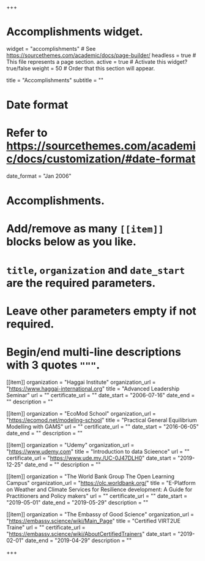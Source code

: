 +++
# Accomplishments widget.
widget = "accomplishments"  # See https://sourcethemes.com/academic/docs/page-builder/
headless = true  # This file represents a page section.
active = true  # Activate this widget? true/false
weight = 50  # Order that this section will appear.

title = "Accomplish&shy;ments"
subtitle = ""

# Date format
#   Refer to https://sourcethemes.com/academic/docs/customization/#date-format
date_format = "Jan 2006"

# Accomplishments.
#   Add/remove as many `[[item]]` blocks below as you like.
#   `title`, `organization` and `date_start` are the required parameters.
#   Leave other parameters empty if not required.
#   Begin/end multi-line descriptions with 3 quotes `"""`.

[[item]]
  organization = "Haggai Institute"
  organization_url = "https://www.haggai-international.org"
  title = "Advanced Leadership Seminar"
  url = ""
  certificate_url = ""
  date_start = "2006-07-16"
  date_end = ""
  description = ""

[[item]]
  organization = "EcoMod School"
  organization_url = "https://ecomod.net/modeling-school"
  title = "Practical General Equilibrium Modelling with GAMS"
  url = ""
  certificate_url = ""
  date_start = "2016-06-05"
  date_end = ""
  description = ""
  
[[item]]
  organization = "Udemy"
  organization_url = "https://www.udemy.com"
  title = "Introduction to data Scieence"
  url = ""
  certificate_url = "https://www.ude.my./UC-0J47DLH0"
  date_start = "2019-12-25"
  date_end = ""
  description = ""
  
[[item]]
  organization = "The World Bank Group The Open Learning Campus"
  organization_url = "https://olc.worldbank.org/"
  title = "E-Platform on Weather and Climate Services for Resilience development: A Guide for Practitioners and Policy makers"
  url = ""
  certificate_url = ""
  date_start = "2019-05-01"
  date_end = "2019-05-29"
  description = ""

[[item]]
  organization = "The Embassy of Good Science"
  organization_url = "https://embassy.science/wiki/Main_Page"
  title = "Certified VIRT2UE Traine"
  url = ""
  certificate_url = "https://embassy.science/wiki/AboutCertifiedTrainers"
  date_start = "2019-02-01"
  date_end = "2019-04-29"
  description = ""

+++

